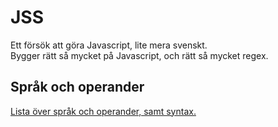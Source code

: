 JSS
===

Ett försök att göra Javascript, lite mera svenskt.  
Bygger rätt så mycket på Javascript, och rätt så mycket regex.

Språk och operander
---
[Lista över språk och operander, samt syntax.](språk.md)
